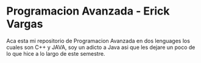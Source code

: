 # Programacion Avanzada - Erick Vargas
Aca esta mi repositorio de Programacion Avanzada en dos lenguages los cuales son C++ y JAVA, soy un adicto a Java asi que les dejare un poco de lo que hice a lo largo de este semestre.
